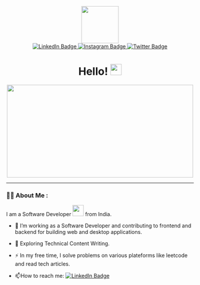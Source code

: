<div id="header" align="center">
  <a href="https://pro-doubts.github.io/My-Profile/"><img src="https://media.giphy.com/media/M9gbBd9nbDrOTu1Mqx/giphy.gif" width="100"/></a>
</div>

<div id="badges" align="center">
  <a href="https://www.linkedin.com/in/umashankar-verma-268254233?utm_source=share&utm_campaign=share_via&utm_content=profile&utm_medium=android_app">
    <img src="https://img.shields.io/badge/LinkedIn-blue?style=for-the-badge&logo=linkedin&logoColor=white" alt="LinkedIn Badge"/>
  </a>
  <a href="https://www.instagram.com/pro_doubts?igsh=MTM3MWJjcXV3NTM2dg==">
    <img src="https://img.shields.io/badge/Instagram-red?style=for-the-badge&logo=instagram&logoColor=white" alt="Instagram Badge"/>
  </a>
  <a href="https://x.com/UMASHAN98164826?t=ZVmZdGSj0_jIetapVCsvlA&s=09">
    <img src="https://img.shields.io/badge/Twitter-blue?style=for-the-badge&logo=twitter&logoColor=white" alt="Twitter Badge"/>
  </a>
</div>
<div align="center">
  <img src="https://komarev.com/ghpvc/?username=pro-doubts&style=flat-square&color=blue" alt=""/>
</div>
<h1 align="center">
  Hello!
  <img src="https://media.giphy.com/media/hvRJCLFzcasrR4ia7z/giphy.gif" width="30px"/>
</h1>

<div align="center">
  <img src="https://media.giphy.com/media/lnaoFgGrDHnivdu5Bc/giphy.gif?cid=ecf05e47hjjdm8h3nu0y2cnyqa1goqmrynjnn9uio2hble23&ep=v1_gifs_search&rid=giphy.gif&ct=s" width="500" height="250"/>
</div>

---

### :man_technologist: About Me :
I am a Software Developer <img src="https://media.giphy.com/media/WUlplcMpOCEmTGBtBW/giphy.gif" width="30"> from India.
- :telescope: I’m working as a Software Developer and contributing to frontend and backend for building web and desktop applications.

- :seedling: Exploring Technical Content Writing.

- :zap: In my free time, I solve problems on various plateforms like leetcode and read tech articles.

- :mailbox:How to reach me: <a style="align-items: center;" href="https://www.linkedin.com/in/umashankar-verma-268254233?utm_source=share&utm_campaign=share_via&utm_content=profile&utm_medium=android_app">
    <img src="https://img.shields.io/badge/LinkedIn-blue?style=for-the-badge&logo=linkedin&logoColor=white" alt="LinkedIn Badge"/>
  </a>
